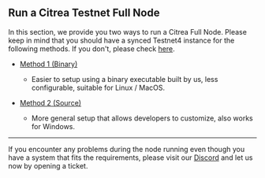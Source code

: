 ## Run a Citrea Testnet Full Node

In this section, we provide you two ways to run a Citrea Full Node. 
Please keep in mind that you should have a synced Testnet4 instance for the following methods. If you don't, please check [here](../bitcoin-testnet4/README.md).

- [Method 1 (Binary)](./citrea-testnet-executable.md)
    - Easier to setup using a binary executable built by us, less configurable, suitable for Linux / MacOS.

- [Method 2 (Source)](./citrea-testnet-source.md)
    - More general setup that allows developers to customize, also works for Windows.

-----

If you encounter any problems during the node running even though you have a system that fits the requirements, please visit our [Discord](https://discord.gg/citrea) and let us now by opening a ticket.